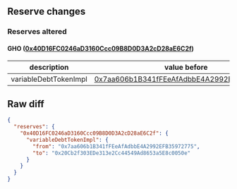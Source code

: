## Reserve changes

### Reserves altered

#### GHO ([0x40D16FC0246aD3160Ccc09B8D0D3A2cD28aE6C2f](https://etherscan.io/address/0x40D16FC0246aD3160Ccc09B8D0D3A2cD28aE6C2f))

| description | value before | value after |
| --- | --- | --- |
| variableDebtTokenImpl | [0x7aa606b1B341fFEeAfAdbbE4A2992EFB35972775](https://etherscan.io/address/0x7aa606b1B341fFEeAfAdbbE4A2992EFB35972775) | [0x20Cb2f303EDe313e2Cc44549Ad8653a5E8c0050e](https://etherscan.io/address/0x20Cb2f303EDe313e2Cc44549Ad8653a5E8c0050e) |


## Raw diff

```json
{
  "reserves": {
    "0x40D16FC0246aD3160Ccc09B8D0D3A2cD28aE6C2f": {
      "variableDebtTokenImpl": {
        "from": "0x7aa606b1B341fFEeAfAdbbE4A2992EFB35972775",
        "to": "0x20Cb2f303EDe313e2Cc44549Ad8653a5E8c0050e"
      }
    }
  }
}
```